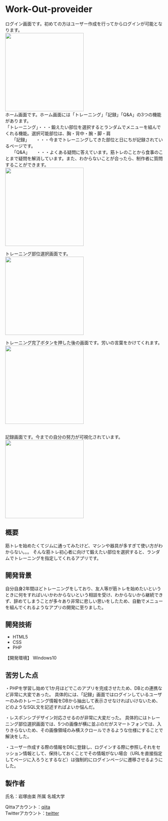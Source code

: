 # Work-Out-proveider

ログイン画面です。初めての方はユーザー作成を行ってからログインが可能となります。<br>
<img src="https://user-images.githubusercontent.com/120000297/225497009-7a2f3b4f-1a62-4c85-ade4-71e3a5a1458c.jpg" width="250px">
<br>
ホーム画面です。ホーム画面には「トレーニング」「記録」「Q&A」の3つの機能があります。<br>
「トレーニング」・・・鍛えたい部位を選択するとランダムでメニューを組んでくれる機能。選択可能部位は、胸・背中・腕・脚・肩<br>
　　「記録」　　・・・今までトレーニングしてきた部位と日にちが記録されているページです。<br>
  　　「Q&A」　　・・・よくある疑問に答えています。筋トレのことから食事のことまで疑問を解消しています。また、わからないことが合ったら、制作者に質問することができます。<br>
<img src="https://user-images.githubusercontent.com/120000297/225497021-cb896de3-d228-4d81-a9a7-bf80b1d7e224.jpg" width="250px">


トレーニング部位選択画面です。<br>
<img src="https://user-images.githubusercontent.com/120000297/225497033-2d60a555-0fc7-494d-90c2-0d1f3c67aa98.jpg" width="250px">

トレーニング完了ボタンを押した後の画面です。労いの言葉をかけてくれます。<br>
<img src="https://user-images.githubusercontent.com/120000297/225497037-01c26da6-4024-437c-b0f2-4c20fc81f3a5.jpg" width="250px">

<br>記録画面です。今までの自分の努力が可視化されています。<br>
<img src="https://user-images.githubusercontent.com/120000297/225497138-5717495f-cc1f-42f3-8e99-79fb02ba1bd4.jpg" width="250px">


## 概要
筋トレを始めたくてジムに通ってみたけど、マシンや器具が多すぎて使い方がわからない。。。
そんな筋トレ初心者に向けて鍛えたい部位を選択すると、ランダムでトレーニングを指定してくれるアプリです。

## 開発背景
自分自身2年間ほどトレーニングをしており、友人等が筋トレを始めたいというときに何をすればいいかわからないという相談を受け、わからないから継続できず、辞めてしまうことが多々あり非常に悲しい思いをしたため、自動でメニューを組んでくれるようなアプリの開発に至りました。

## 開発技術
* HTML5
* CSS
* PHP

【開発環境】
Windows10

## 苦労した点
・PHPを学習し始めて1か月ほどでこのアプリを完成させたため、DBとの連携など非常に大変であった。
具体的には、「記録」画面ではログインしているユーザーのみのトレーニング情報をDBから抽出して表示させなければいけないため、どのようなSQL文を記述すればよいか悩んだ。

・レスポンシブデザイン対応させるのが非常に大変だった。
具体的にはトレーニング部位選択画面では、5つの画像が横に並ぶのだがスマートフォンでは、入りきらないため、その画像領域のみ横スクロールできるような仕様にすることで解決をした。

・ユーザー作成する際の情報をDBに登録し、ログインする際に参照しそれをセッション情報として、保持しておくことでその情報がない場合（URLを直接指定してページに入ろうとするなど）は強制的にログインページに遷移させるようにした。

## 製作者
氏名：岩塚由楽
所属 名城大学

Qittaアカウント：[qiita](https://qiita.com/iwatsukayura)<br>
Twitterアカウント：[twitter](https://twitter.com/prog_yura)
